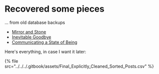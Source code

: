 # Recovered some pieces

... from old database backups

* [Mirror and Stone](../../../2007/03/03/mirror-and-stone.md)
* [Inevitable Goodbye](../../../2006/11/10/inevitable-goodbye.md)
* [Communicating a State of Being](../../../2006/11/12/communicating-a-state-of-being.md)

Here's everything, in case I want it later:

{% file src="../../../.gitbook/assets/Final_Explicitly_Cleaned_Sorted_Posts.csv" %}
